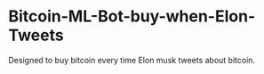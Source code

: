 # Bitcoin-ML-Bot-buy-when-Elon-Tweets
Designed to buy bitcoin every time Elon musk tweets about bitcoin.
